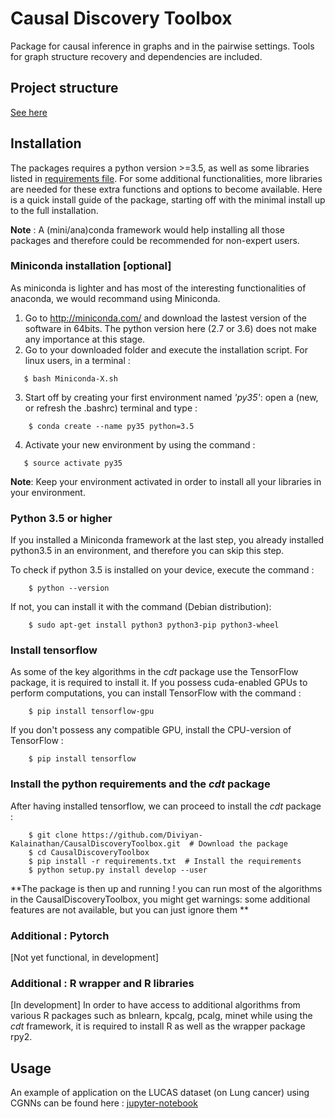 # Causal Discovery Toolbox

Package for causal inference in graphs and in the pairwise settings. Tools for graph structure recovery and dependencies are included. 

## Project structure

[See here](Specifications.md)

## Installation

The packages requires a python version >=3.5, as well as some libraries listed in [requirements file](requirements.txt). For some additional functionalities, more libraries are needed for these extra functions and options to become available. Here is a quick install guide of the package, starting off with the minimal install up to the full installation. 

**Note** : A (mini/ana)conda framework would help installing all those packages and therefore could be recommended for non-expert users. 

### Miniconda installation [optional]
As miniconda is lighter and has most of the interesting functionalities of anaconda, we would recommand using Miniconda. 
1. Go to http://miniconda.com/ and download the lastest version of the software in 64bits. The python version here (2.7 or 3.6) does not make any importance at this stage. 
2. Go to your downloaded folder and execute the installation script. For linux users, in a terminal : 
```
   $ bash Miniconda-X.sh
```
3. Start off by creating your first environment named _'py35'_: open a (new, or refresh the .bashrc) terminal and type :
```
	$ conda create --name py35 python=3.5
```
4. Activate your new environment by using the command :
```   
   $ source activate py35
```
**Note**: Keep your environment activated in order to install all your libraries in your environment. 

### Python 3.5 or higher
If you installed a Miniconda framework at the last step, you already installed python3.5 in an environment, and therefore you can skip this step. 

To check if python 3.5 is installed on your device, execute the command : 
```	
	$ python --version
```
If not, you can install it with the command (Debian distribution): 
```
	$ sudo apt-get install python3 python3-pip python3-wheel
```
### Install tensorflow
As some of the key algorithms in the _cdt_ package use the TensorFlow package, it is required to install it. If you possess cuda-enabled GPUs to perform computations, you can install TensorFlow with the command : 
```	
	$ pip install tensorflow-gpu
```	
If you don't possess any compatible GPU, install the CPU-version of TensorFlow : 
```
	$ pip install tensorflow 
```
### Install the python requirements and the _cdt_ package
After having installed tensorflow, we can proceed to install the _cdt_ package : 
```
	$ git clone https://github.com/Diviyan-Kalainathan/CausalDiscoveryToolbox.git  # Download the package 
	$ cd CausalDiscoveryToolbox
	$ pip install -r requirements.txt  # Install the requirements
	$ python setup.py install develop --user
```
**The package is then up and running ! you can run most of the algorithms in the CausalDiscoveryToolbox, you might get warnings: some additional features are not available, but you can just ignore them **

### Additional : Pytorch
[Not yet functional, in development]

### Additional : R wrapper and R libraries
[In development]
In order to have access to additional algorithms from various R packages such as bnlearn, kpcalg, pcalg, minet while using the _cdt_ framework, it is required to install R as well as the wrapper package rpy2.

<!-- python>=3.5 -->

<!-- Install dependencies  -->
<!-- ```  -->
<!-- pip install -r requirements.txt -->
<!-- ``` -->

<!-- Get source code -->
<!-- ``` -->
<!-- git clone https://github.com/Diviyan-Kalainathan/CausalDiscoveryToolbox.git -->
<!-- ``` -->

<!-- Setup python package -->
<!-- ``` -->
<!-- python setup.py -->
<!-- or -->
<!-- python setup.py install develop --user -->
<!-- ``` -->
<!-- Extra : rpy2 -->
<!-- tensorflow-gpu or tensorflow -->
<!-- pytorch -->
## Usage

An example of application on the LUCAS dataset (on Lung cancer) using CGNNs can be found here : [jupyter-notebook](LUCAS_example/Discovery_LUCAS.ipynb)
